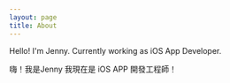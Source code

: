 ```yaml
---
layout: page
title: About
---
```


<p class="message">
  Hello! I'm Jenny.
  Currently working as iOS App Developer.   
     
  嗨！我是Jenny
  我現在是 iOS APP 開發工程師！
</p>


